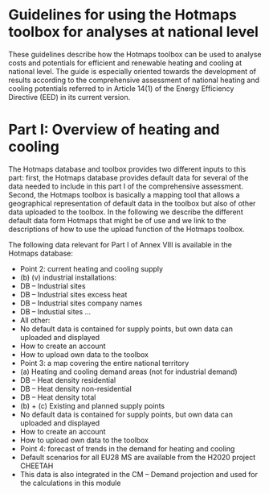 # Guidelines for using the Hotmaps toolbox for analyses at national level

These guidelines describe how the Hotmaps toolbox can be used to analyse costs and potentials for efficient and renewable heating and cooling at national level. The guide is especially oriented towards the development of results according to the comprehensive assessment of national heating and cooling potentials referred to in Article 14(1) of the Energy Efficiency Directive (EED) in its current version.

# Part I: Overview of heating and cooling

The Hotmaps database and toolbox provides two different inputs to this part: first, the Hotmaps database provides default data for several of the data needed to include in this part I of the comprehensive assessment. Second, the Hotmaps toolbox is basically a mapping tool that allows a geographical representation of default data in the toolbox but also of other data uploaded to the toolbox. In the following we describe the different default data form Hotmaps that might be of use and we link to the descriptions of how to use the upload function of the Hotmaps toolbox.

The following data relevant for Part I of Annex VIII is available in the Hotmaps database:

* Point 2: current heating and cooling supply
 * (b) (v) industrial installations:
 * DB – Industrial sites
 * DB – Industrial sites excess heat
 * DB – Industrial sites company names 
 * DB – Industial sites …
* All other:
* No default data is contained for supply points, but own data can uploaded and displayed
* How to create an account
* How to upload own data to the toolbox
* Point 3: a map covering the entire national territory
* (a) Heating and cooling demand areas (not for industrial demand)
* DB – Heat density residential
* DB – Heat density non-residential
* DB – Heat density total
* (b) + (c) Existing and planned supply points
* No default data is contained for supply points, but own data can uploaded and displayed
* How to create an account
* How to upload own data to the toolbox
* Point 4: forecast of trends in the demand for heating and cooling
* Default scenarios for all EU28 MS are available from the H2020 project CHEETAH
* This data is also integrated in the CM – Demand projection and used for the calculations in this module
